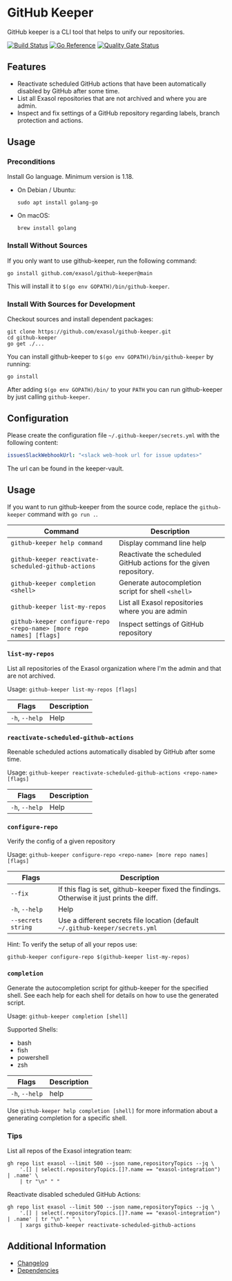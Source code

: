 # GitHub Keeper

GitHub keeper is a CLI tool that helps to unify our repositories.

[![Build Status](https://github.com/exasol/github-keeper/actions/workflows/ci-build.yml/badge.svg)](https://github.com/exasol/github-keeper/actions/workflows/ci-build.yml)
[![Go Reference](https://pkg.go.dev/badge/github.com/exasol/github-keeper.svg)](https://pkg.go.dev/github.com/exasol/github-keeper)
[![Quality Gate Status](https://sonarcloud.io/api/project_badges/measure?project=com.exasol%3Agithub-keeper&metric=alert_status)](https://sonarcloud.io/summary/new_code?id=com.exasol%3Agithub-keeper)

## Features

* Reactivate scheduled GitHub actions that have been automatically disabled by GitHub after some time.
* List all Exasol repositories that are not archived and where you are admin.
* Inspect and fix settings of a GitHub repository regarding labels, branch protection and actions.

## Usage

### Preconditions

Install Go language. Minimum version is 1.18.
* On Debian / Ubuntu:
    ```shell
    sudo apt install golang-go
    ```
* On macOS:
    ```shell
    brew install golang
    ```

### Install Without Sources

If you only want to use github-keeper, run the following command:

```shell
go install github.com/exasol/github-keeper@main
```

This will install it to `$(go env GOPATH)/bin/github-keeper`.

### Install With Sources for Development

Checkout sources and install dependent packages:

```shell
git clone https://github.com/exasol/github-keeper.git
cd github-keeper
go get ./...
```

You can install github-keeper to `$(go env GOPATH)/bin/github-keeper` by running:

```shell
go install
```

After adding `$(go env GOPATH)/bin/` to your `PATH` you can run github-keeper by just calling `github-keeper`.

## Configuration

Please create the configuration file `~/.github-keeper/secrets.yml` with the following content:

```yaml
issuesSlackWebhookUrl: "<slack web-hook url for issue updates>"
```

The url can be found in the keeper-vault.

## Usage

If you want to run github-keeper from the source code, replace the `github-keeper` command with `go run .`.

| Command                                                              | Description |
|----------------------------------------------------------------------|-------------|
| `github-keeper help command`                                         | Display command line help |
| `github-keeper reactivate-scheduled-github-actions`                  |  Reactivate the scheduled GitHub actions for the given repository. |
| `github-keeper completion <shell>`                                   | Generate autocompletion script for shell `<shell>` |
| `github-keeper list-my-repos`                                        | List all Exasol repositories where you are admin |
| `github-keeper configure-repo <repo-name> [more repo names] [flags]` | Inspect settings of GitHub repository |

### `list-my-repos`

List all repositories of the Exasol organization where I'm the admin and that are not archived.

Usage: `github-keeper list-my-repos [flags]`

| Flags            | Description |
|------------------|-------------|
|  `-h`, `--help`  | Help        |

### `reactivate-scheduled-github-actions`

Reenable scheduled actions automatically disabled by GitHub after some time.

Usage: `github-keeper reactivate-scheduled-github-actions <repo-name> [flags]`

| Flags            | Description |
|------------------|-------------|
|  `-h`, `--help`  | Help        |

### `configure-repo`

Verify the config of a given repository

Usage: `github-keeper configure-repo <repo-name> [more repo names] [flags]`

| Flags              | Description |
|--------------------|-------------|
| `--fix`            | If this flag is set, github-keeper fixed the findings. Otherwise it just prints the diff. |
|  `-h`, `--help`    | Help |
| `--secrets string` | Use a different secrets file location (default `~/.github-keeper/secrets.yml` |


Hint: To verify the setup of all your repos use:

```shell
github-keeper configure-repo $(github-keeper list-my-repos)
```

### `completion`

Generate the autocompletion script for github-keeper for the specified shell.
See each help for each shell for details on how to use the generated script.

Usage: `github-keeper completion [shell]`

Supported Shells:
* bash
* fish
* powershell
* zsh

| Flags | Description |
|-------|-------------|
|  `-h`, `--help`  | help |

Use `github-keeper help completion [shell]` for more information about a generating completion for a specific shell.

### Tips

List all repos of the Exasol integration team:

```shell
gh repo list exasol --limit 500 --json name,repositoryTopics --jq \
    '.[] | select(.repositoryTopics.[]?.name == "exasol-integration") | .name' \
    | tr "\n" " "
```

Reactivate disabled scheduled GitHub Actions:

```shell
gh repo list exasol --limit 500 --json name,repositoryTopics --jq \
    '.[] | select(.repositoryTopics.[]?.name == "exasol-integration") | .name' | tr "\n" " " \
    | xargs github-keeper reactivate-scheduled-github-actions
```

## Additional Information

* [Changelog](doc/changes/changelog.md)
* [Dependencies](dependencies.md)
